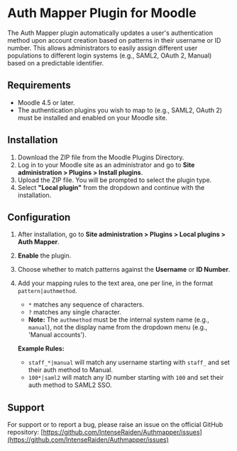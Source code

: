 # Auth Mapper Plugin for Moodle

The Auth Mapper plugin automatically updates a user's authentication method upon account creation based on patterns in their username or ID number. This allows administrators to easily assign different user populations to different login systems (e.g., SAML2, OAuth 2, Manual) based on a predictable identifier.

## Requirements
* Moodle 4.5 or later.
* The authentication plugins you wish to map to (e.g., SAML2, OAuth 2) must be installed and enabled on your Moodle site.

## Installation
1.  Download the ZIP file from the Moodle Plugins Directory.
2.  Log in to your Moodle site as an administrator and go to **Site administration > Plugins > Install plugins**.
3.  Upload the ZIP file. You will be prompted to select the plugin type.
4.  Select **"Local plugin"** from the dropdown and continue with the installation.

## Configuration
1.  After installation, go to **Site administration > Plugins > Local plugins > Auth Mapper**.
2.  **Enable** the plugin.
3.  Choose whether to match patterns against the **Username** or **ID Number**.
4.  Add your mapping rules to the text area, one per line, in the format `pattern|authmethod`.
    - `*` matches any sequence of characters.
    - `?` matches any single character.
    - **Note:** The `authmethod` must be the internal system name (e.g., `manual`), not the display name from the dropdown menu (e.g., 'Manual accounts').

    **Example Rules:**
    - `staff_*|manual` will match any username starting with `staff_` and set their auth method to Manual.
    - `100*|saml2` will match any ID number starting with `100` and set their auth method to SAML2 SSO.

## Support
For support or to report a bug, please raise an issue on the official GitHub repository:
[https://github.com/IntenseRaiden/Authmapper/issues](https://github.com/IntenseRaiden/Authmapper/issues)